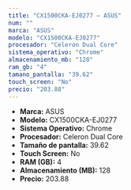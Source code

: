 ```yaml
---
title: "CX1500CKA-EJ0277 — ASUS"
num: ""
marca: "ASUS"
modelo: "CX1500CKA-EJ0277"
procesador: "Celeron Dual Core"
sistema_operativo: "Chrome"
almacenamiento_mb: "128"
ram_gb: "4"
tamano_pantalla: "39.62"
touch_screen: "No"
precio: "203.88"
---
```

<ul>
<li><strong>Marca:</strong> ASUS</li>
<li><strong>Modelo:</strong> CX1500CKA-EJ0277</li>
<li><strong>Sistema Operativo:</strong> Chrome</li>
<li><strong>Procesador:</strong> Celeron Dual Core </li>
<li><strong>Tamaño de pantalla:</strong> 39.62</li>
<li><strong>Touch Screen:</strong> No</li>
<li><strong>RAM (GB):</strong> 4</li>
<li><strong>Almacenamiento (MB):</strong> 128</li>
<li><strong>Precio:</strong> 203.88</li>
</ul>